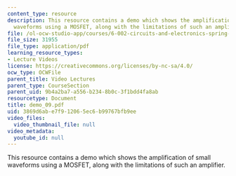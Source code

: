 ```yaml
---
content_type: resource
description: This resource contains a demo which shows the amplification of small
  waveforms using a MOSFET, along with the limitations of such an amplifier.
file: /ol-ocw-studio-app/courses/6-002-circuits-and-electronics-spring-2007/3869d6abe7f912065ec6b99767bfb9ee_demo_09.pdf
file_size: 31955
file_type: application/pdf
learning_resource_types:
- Lecture Videos
license: https://creativecommons.org/licenses/by-nc-sa/4.0/
ocw_type: OCWFile
parent_title: Video Lectures
parent_type: CourseSection
parent_uid: 9b4a2ba7-a556-b234-8b0c-3f1bdd4fa8ab
resourcetype: Document
title: demo_09.pdf
uid: 3869d6ab-e7f9-1206-5ec6-b99767bfb9ee
video_files:
  video_thumbnail_file: null
video_metadata:
  youtube_id: null
---
```

This resource contains a demo which shows the amplification of small waveforms using a MOSFET, along with the limitations of such an amplifier.